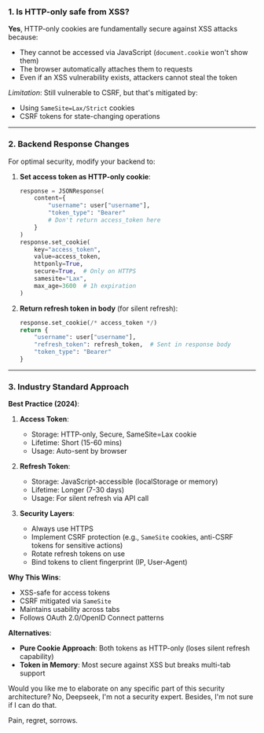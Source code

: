 ### 1. Is HTTP-only safe from XSS?

**Yes**, HTTP-only cookies are fundamentally secure against XSS attacks because:

- They cannot be accessed via JavaScript (`document.cookie` won't show them)
- The browser automatically attaches them to requests
- Even if an XSS vulnerability exists, attackers cannot steal the token

_Limitation_: Still vulnerable to CSRF, but that's mitigated by:

- Using `SameSite=Lax/Strict` cookies
- CSRF tokens for state-changing operations

---

### 2. Backend Response Changes

For optimal security, modify your backend to:

1. **Set access token as HTTP-only cookie**:
   ```python
   response = JSONResponse(
       content={
           "username": user["username"],
           "token_type": "Bearer"
           # Don't return access_token here
       }
   )
   response.set_cookie(
       key="access_token",
       value=access_token,
       httponly=True,
       secure=True,  # Only on HTTPS
       samesite="Lax",
       max_age=3600  # 1h expiration
   )
   ```
2. **Return refresh token in body** (for silent refresh):
   ```python
   response.set_cookie(/* access_token */)
   return {
       "username": user["username"],
       "refresh_token": refresh_token,  # Sent in response body
       "token_type": "Bearer"
   }
   ```

---

### 3. Industry Standard Approach

**Best Practice (2024)**:

1. **Access Token**:

   - Storage: HTTP-only, Secure, SameSite=Lax cookie
   - Lifetime: Short (15-60 mins)
   - Usage: Auto-sent by browser

2. **Refresh Token**:

   - Storage: JavaScript-accessible (localStorage or memory)
   - Lifetime: Longer (7-30 days)
   - Usage: For silent refresh via API call

3. **Security Layers**:
   - Always use HTTPS
   - Implement CSRF protection (e.g., `SameSite` cookies, anti-CSRF tokens for sensitive actions)
   - Rotate refresh tokens on use
   - Bind tokens to client fingerprint (IP, User-Agent)

**Why This Wins**:

- XSS-safe for access tokens
- CSRF mitigated via `SameSite`
- Maintains usability across tabs
- Follows OAuth 2.0/OpenID Connect patterns

**Alternatives**:

- **Pure Cookie Approach**: Both tokens as HTTP-only (loses silent refresh capability)
- **Token in Memory**: Most secure against XSS but breaks multi-tab support

Would you like me to elaborate on any specific part of this security architecture?
No, Deepseek, I'm not a security expert. Besides, I'm not sure if I can do that.

Pain, regret, sorrows.
